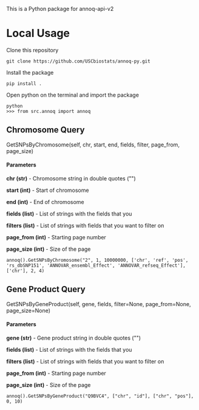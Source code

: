 This is a Python package for annoq-api-v2

# Local Usage

Clone this repository
```
git clone https://github.com/USCbiostats/annoq-py.git
```

Install the package 
```
pip install .
```

Open python on the terminal and import the package
```
python 
>>> from src.annoq import annoq
```

## Chromosome Query
GetSNPsByChromosome(self, chr, start, end, fields, filter, page_from, page_size)

#### Parameters

**chr (str)** -  Chromosome string in double quotes ("")

**start (int)** - Start of chromosome

**end (int)** - End of chromosome

**fields (list)** - List of strings with the fields that you

**filters (list)** - List of strings with fields that you want to filter on

**page_from (int)** - Starting page number

**page_size (int)** - Size of the page
```
annoq().GetSNPsByChromosome("2", 1, 10000000, ['chr', 'ref', 'pos', 'rs_dbSNP151', 'ANNOVAR_ensembl_Effect', 'ANNOVAR_refseq_Effect'], ['chr'], 2, 4)
```


## Gene Product Query
GetSNPsByGeneProduct(self, gene, fields, filter=None, page_from=None, page_size=None)

#### Parameters 

**gene (str)** -  Gene product string in double quotes ("")

**fields (list)** - List of strings with the fields that you

**filters (list)** - List of strings with fields that you want to filter on

**page_from (int)** - Starting page number

**page_size (int)** - Size of the page

```
annoq().GetSNPsByGeneProduct("Q9BVC4", ["chr", "id"], ["chr", "pos"], 0, 10)
```